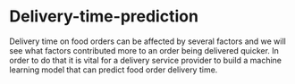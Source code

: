# Delivery-time-prediction
Delivery time on food orders can be affected by several factors and we will see what factors contributed more to an order being delivered quicker.
In order to do that it is vital for a delivery service provider to build a machine learning model that can predict food order delivery time.
